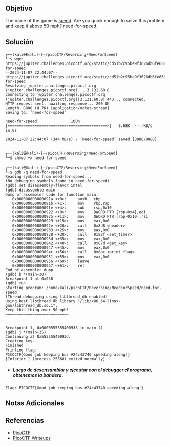 ## Objetivo
The name of the game is [speed](https://www.youtube.com/watch?v=8piqd2BWeGI). Are you quick enough to solve this problem and keep it above 50 mph? [need-for-speed](https://jupiter.challenges.picoctf.org/static/cd51b2c95be9f3626db6fe6665afb5a3/need-for-speed).
## Solución
```
┌──(kali㉿kali)-[~/picoCTF/Reversing/NeedForSpeed]
└─$ wget https://jupiter.challenges.picoctf.org/static/cd51b2c95be9f3626db6fe6665afb5a3/need-for-speed
--2024-11-07 22:44:07--  https://jupiter.challenges.picoctf.org/static/cd51b2c95be9f3626db6fe6665afb5a3/need-for-speed
Resolving jupiter.challenges.picoctf.org (jupiter.challenges.picoctf.org)... 3.131.60.8
Connecting to jupiter.challenges.picoctf.org (jupiter.challenges.picoctf.org)|3.131.60.8|:443... connected.
HTTP request sent, awaiting response... 200 OK
Length: 8888 (8.7K) [application/octet-stream]
Saving to: ‘need-for-speed’

need-for-speed               100%[============================================>]   8.68K  --.-KB/s    in 0s      

2024-11-07 22:44:07 (344 MB/s) - ‘need-for-speed’ saved [8888/8888]

                                                                                                                  
┌──(kali㉿kali)-[~/picoCTF/Reversing/NeedForSpeed]
└─$ chmod +x need-for-speed
                                                                                                                  
┌──(kali㉿kali)-[~/picoCTF/Reversing/NeedForSpeed]
└─$ gdb -q need-for-speed  
Reading symbols from need-for-speed...
(No debugging symbols found in need-for-speed)
(gdb) set disassembly-flavor intel
(gdb) disassemble main
Dump of assembler code for function main:
   0x000000000000091a <+0>:     push   rbp
   0x000000000000091b <+1>:     mov    rbp,rsp
   0x000000000000091e <+4>:     sub    rsp,0x10
   0x0000000000000922 <+8>:     mov    DWORD PTR [rbp-0x4],edi
   0x0000000000000925 <+11>:    mov    QWORD PTR [rbp-0x10],rsi
   0x0000000000000929 <+15>:    mov    eax,0x0
   0x000000000000092e <+20>:    call   0x8d8 <header>
   0x0000000000000933 <+25>:    mov    eax,0x0
   0x0000000000000938 <+30>:    call   0x82f <set_timer>
   0x000000000000093d <+35>:    mov    eax,0x0
   0x0000000000000942 <+40>:    call   0x87d <get_key>
   0x0000000000000947 <+45>:    mov    eax,0x0
   0x000000000000094c <+50>:    call   0x8ac <print_flag>
   0x0000000000000951 <+55>:    mov    eax,0x0
   0x0000000000000956 <+60>:    leave
   0x0000000000000957 <+61>:    ret
End of assembler dump.
(gdb) b *(main+30)
Breakpoint 1 at 0x938
(gdb) run
Starting program: /home/kali/picoCTF/Reversing/NeedForSpeed/need-for-speed 
[Thread debugging using libthread_db enabled]
Using host libthread_db library "/lib/x86_64-linux-gnu/libthread_db.so.1".
Keep this thing over 50 mph!
============================


Breakpoint 1, 0x0000555555400938 in main ()
(gdb) j *(main+35)
Continuing at 0x55555540093d.
Creating key...
Finished
Printing flag:
PICOCTF{Good job keeping bus #24c43740 speeding along!}
[Inferior 1 (process 25568) exited normally]
```

- ##### Luego de desensamblar y ejecutar con el debugger el programa, obtenemos la bandera.
```
Flag: PICOCTF{Good job keeping bus #24c43740 speeding along!}
```
## Notas Adicionales
## Referencias
- [PicoCTF](https://play.picoctf.org)
- [PicoCTF Writeups](https://www.youtube.com/playlist?list=PLDo9DMLZyP6kTZ8Td37-LdbAx4-yNfHBl&authuser=0)